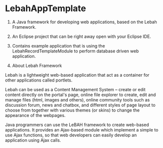 # LebahAppTemplate

1. A Java framework for developing web applications, based on the Lebah Framework.

2. An Eclipse project that can be right away open with your Eclipse IDE.

3. Contains example application that is using the LebahRecordTemplateModule to perform database driven web application.

4. About Lebah Framework

  Lebah is a lightweight web-based application that act as a container for other applications called portlets. 

  Lebah can be used as a Content Management System – create or edit content directly on the portal's page, online file explorer to create, edit and manage files (html, images and others), online community tools such as discussion forum, news and chatbox, and different styles of page layout to choose from together with various themes (or skins) to change the appearance of the webpages.

  Java programmers can use the LeBAH framework to create web-based applications. It provides an Ajax-based module which implement a simple to use Ajax functions, so that web developers can easily develop an application using Ajax calls.

